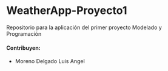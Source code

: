 # WeatherApp-Proyecto1
Repositorio para la aplicación del primer proyecto Modelado y Programación
#### Contribuyen: 
- Moreno Delgado Luis Angel

